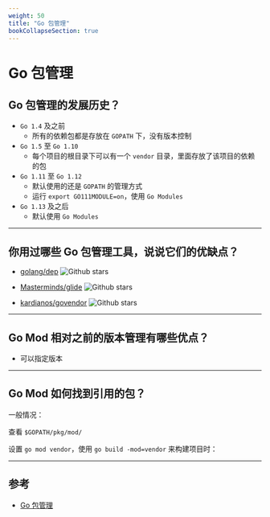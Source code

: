```yaml
---
weight: 50
title: "Go 包管理"
bookCollapseSection: true
---
```


# Go 包管理

## Go 包管理的发展历史？

- `Go 1.4` 及之前
  - 所有的依赖包都是存放在 `GOPATH` 下，没有版本控制
- `Go 1.5` 至 `Go 1.10`
  - 每个项目的根目录下可以有一个 `vendor` 目录，里面存放了该项目的依赖的包
- `Go 1.11` 至 `Go 1.12`
  - 默认使用的还是 `GOPATH` 的管理方式
  - 运行 `export GO111MODULE=on`，使用 `Go Modules`
- `Go 1.13` 及之后
  - 默认使用 `Go Modules`

---

## 你用过哪些 Go 包管理工具，说说它们的优缺点？

- [golang/dep](https://github.com/golang/dep) ![Github stars](https://img.shields.io/github/stars/golang/dep.svg)

- [Masterminds/glide](https://github.com/Masterminds/glide) ![Github stars](https://img.shields.io/github/stars/Masterminds/glide.svg)

- [kardianos/govendor](https://github.com/kardianos/govendor) ![Github stars](https://img.shields.io/github/stars/kardianos/govendor.svg)

---

## Go Mod 相对之前的版本管理有哪些优点？

- 可以指定版本

---

## Go Mod 如何找到引用的包？

一般情况：

查看 `$GOPATH/pkg/mod/`

设置 `go mod vendor`，使用 `go build -mod=vendor` 来构建项目时：

---

## 参考

- [Go 包管理](https://kingye.me/study-go/docs/basic/practice/pm/)
